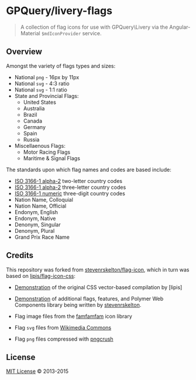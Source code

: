 # GPQuery/livery-flags

> A collection of flag icons for use with GPQuery\Livery via the Angular-Material `$mdIconProvider` service. 




## Overview

Amongst the variety of flags types and sizes:

* National `png` - 16px by 11px
* National `svg` - 4:3 ratio
* National `svg` - 1:1 ratio
* State and Provincial Flags:
  * United States
  * Australia
  * Brazil
  * Canada
  * Germany
  * Spain
  * Russia
* Miscellaenous Flags:
  * Motor Racing Flags
  * Maritime & Signal Flags

The standards upon which flag names and codes are based include:

* [ISO 3166-1 alpha-2](http://en.wikipedia.org/wiki/ISO_3166-1_alpha-2) two-letter country codes
* [ISO 3166-1 alpha-2](http://en.wikipedia.org/wiki/ISO_3166-1_alpha-3) three-letter country codes
* [ISO 3166-1 numeric](http://en.wikipedia.org/wiki/ISO_3166-1_numeric) three-digit country codes
* Nation Name, Colloquial
* Nation Name, Official
* Endonym, English
* Endonym, Native
* Denonym, Singular
* Denonym, Plural
* Grand Prix Race Name


## Credits

This repository was forked from [stevenrskelton/flag-icon](https://github.com/stevenrskelton/flag-icon), which in turn was based on [lipis/flag-icon-css](https://github.com/lipis/flag-icon/css):

* [Demonstration](http://lipis.github.io/flag-icon-css) of the original CSS vector-based compilation by [lipis]
* [Demonstration](https://github.com/stevenrskelton/flag-icon/blob/master/README.md) of additional flags, features, and Polymer Web Components library being written by [stevenrskelton](https://github.com/stevenrskelton).

* Flag image files from the [famfamfam](http://www.famfamfam.com/lab/icons/flags/) icon library
* Flag `svg` files from [Wikimedia Commons](http://commons.wikimedia.org/wiki/Category:SVG_sovereign_state_flags)
* Flag `png` files compressed with [pngcrush](http://en.wikipedia.org/wiki/Pngcrush)


## License

[MIT License](http://opensource.org/licenses/MIT) © 2013-2015
